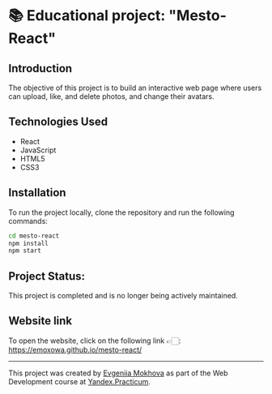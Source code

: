 # 📚 Educational project: "Mesto-React"

## Introduction 
The objective of this project is to build an interactive web page where users can upload, like, and delete photos, and change their avatars. 

## Technologies Used

- React
- JavaScript
- HTML5
- CSS3

## Installation

To run the project locally, clone the repository and run the following commands:

```bash
cd mesto-react
npm install
npm start
```

## Project Status:
This project is completed and is no longer being actively maintained.

## Website link
To open the website, click on the following link 👉🏻: https://emoxowa.github.io/mesto-react/

---

<p>This project was created by <a href="https://github.com/emoxowa">Evgeniia Mokhova</a> as part of the Web Development course at <a href="https://practicum.yandex.ru/web/">Yandex.Practicum</a>.</p>
